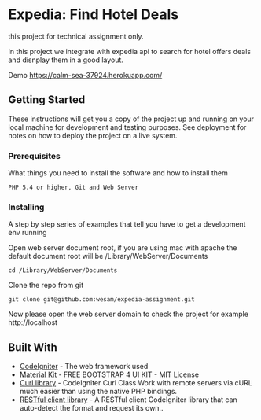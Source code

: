 # Expedia: Find Hotel Deals

this project for technical assignment only.

In this project we integrate with expedia api to search for hotel offers deals and disnplay them in a good layout.

Demo <a href="https://calm-sea-37924.herokuapp.com/">https://calm-sea-37924.herokuapp.com/</a>

## Getting Started

These instructions will get you a copy of the project up and running on your local machine for development and testing purposes. See deployment for notes on how to deploy the project on a live system.

### Prerequisites

What things you need to install the software and how to install them

```
PHP 5.4 or higher, Git and Web Server
```

### Installing

A step by step series of examples that tell you have to get a development env running

Open web server document root, if you are using mac with apache the default document root will be /Library/WebServer/Documents

```
cd /Library/WebServer/Documents
```

Clone the repo from git

```
git clone git@github.com:wesam/expedia-assignment.git
```

Now please open the web server domain to check the project for example http://localhost

## Built With

* [CodeIgniter](https://codeigniter.com) - The web framework used
* [Material Kit](https://maven.apache.org/) - FREE BOOTSTRAP 4 UI KIT - MIT License
* [Curl library](http://philsturgeon.co.uk/code/codeigniter-curl) - CodeIgniter Curl Class Work with remote servers via cURL much easier than using the native PHP bindings.
* [RESTful client library](https://github.com/philsturgeon/codeigniter-restclient) - A RESTful client CodeIgniter library that can auto-detect the format and request its own..
